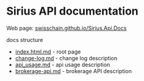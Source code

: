 # Sirius API documentation

Web page: [swisschain.github.io/Sirius.Api.Docs](https://swisschain.github.io/Sirius.Api.Docs)

docs structure

- [index.html.md](https://github.com/swisschain/Sirius.Api.Docs/blob/master/source/index.html.md) - root page
- [change-log.md](https://github.com/swisschain/Sirius.Api.Docs/blob/master/source/includes/_change-log.md) - change log description
- [api_usage.md](https://github.com/swisschain/Sirius.Api.Docs/blob/master/source/includes/_api_usage.md) - api usage description
- [brokerage-api.md](https://github.com/swisschain/Sirius.Api.Docs/blob/master/source/includes/_brokerage-api.md) - brokerage API description
